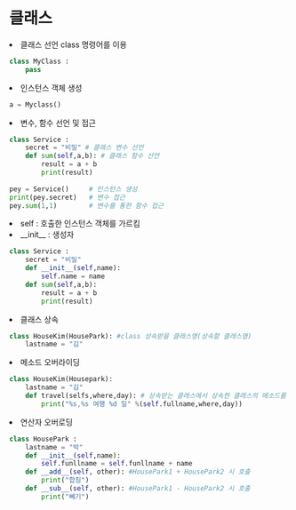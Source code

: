 # 클래스

<li> 클래스 선언 class 명령어를 이용

```python
class MyClass :
    pass
```

<li> 인스턴스 객체 생성

```python
a = Myclass()
```

<li> 변수, 함수 선언 및 접근

```python
class Service :
    secret = "비밀" # 클래스 변수 선언
    def sum(self,a,b): # 클래스 함수 선언 
        result = a + b
        print(result)
        
pey = Service()     # 인스턴스 생성
print(pey.secret)   # 변수 접근 
pey.sum(1,1)        # 변수를 통한 함수 접근
```

<li> self : 호출한 인스턴스 객체를 가르킴
<li> __init__ : 생성자

```python
class Service :
    secret = "비밀"
    def __init__(self,name):
        self.name = name 
    def sum(self,a,b):
        result = a + b
        print(result)
```

<li> 클래스 상속

```python
class HouseKim(HousePark): #class 상속받을 클래스명(상속할 클래스명)
    lastname = "김"
```

<li> 메소드 오버라이딩

```python
class HouseKim(Housepark):
    lastname = "김"
    def travel(selfs,where,day): # 상속받는 클래스에서 상속한 클래스의 메소드를 그대로 써주면됨
        print("%s,%s 여행 %d 일" %(self.fullname,where,day))
```

<li> 연산자 오버로딩 

```python
class HousePark :
    lastname = "박"
    def __init__(self,name):
        self.funllname = self.funllname + name
    def __add__(self, other): #HousePark1 + HousePark2 시 호출
        print("합침")
    def __sub__(self, other): #HousePark1 - HousePark2 시 호출
        print("빼기")
        
    
```
